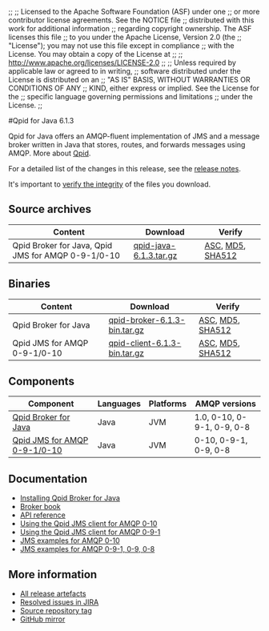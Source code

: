 ;;
;; Licensed to the Apache Software Foundation (ASF) under one
;; or more contributor license agreements.  See the NOTICE file
;; distributed with this work for additional information
;; regarding copyright ownership.  The ASF licenses this file
;; to you under the Apache License, Version 2.0 (the
;; "License"); you may not use this file except in compliance
;; with the License.  You may obtain a copy of the License at
;; 
;;   http://www.apache.org/licenses/LICENSE-2.0
;; 
;; Unless required by applicable law or agreed to in writing,
;; software distributed under the License is distributed on an
;; "AS IS" BASIS, WITHOUT WARRANTIES OR CONDITIONS OF ANY
;; KIND, either express or implied.  See the License for the
;; specific language governing permissions and limitations
;; under the License.
;;

#Qpid for Java 6.1.3

Qpid for Java offers an AMQP-fluent implementation of JMS and a message
broker written in Java that stores, routes, and forwards messages
using AMQP.  More about [Qpid]({{site_url}}/index.html).

For a detailed list of the changes in this release, see the [release
notes](release-notes.html).

It's important to [verify the
integrity]({{site_url}}/download.html#verify-what-you-download) of the
files you download.

## Source archives

| Content | Download | Verify |
|---------|----------|--------|
| Qpid Broker for Java, Qpid JMS for AMQP 0-9-1/0-10 | [qpid-java-6.1.3.tar.gz](http://archive.apache.org/dist/qpid/java/6.1.3/qpid-java-6.1.3.tar.gz) | [ASC](https://archive.apache.org/dist/qpid/java/6.1.3/qpid-java-6.1.3.tar.gz.asc), [MD5](https://archive.apache.org/dist/qpid/java/6.1.3/qpid-java-6.1.3.tar.gz.md5), [SHA512](https://archive.apache.org/dist/qpid/java/6.1.3/qpid-java-6.1.3.tar.gz.sha) |

## Binaries

| Content | Download | Verify |
|---------|----------|--------|
| Qpid Broker for Java | [qpid-broker-6.1.3-bin.tar.gz](http://archive.apache.org/dist/qpid/java/6.1.3/binaries/qpid-broker-6.1.3-bin.tar.gz) | [ASC](https://archive.apache.org/dist/qpid/java/6.1.3/binaries/qpid-broker-6.1.3-bin.tar.gz.asc), [MD5](https://archive.apache.org/dist/qpid/java/6.1.3/binaries/qpid-broker-6.1.3-bin.tar.gz.md5), [SHA512](https://archive.apache.org/dist/qpid/java/6.1.3/binaries/qpid-broker-6.1.3-bin.tar.gz.sha) |
| Qpid JMS for AMQP 0-9-1/0-10 | [qpid-client-6.1.3-bin.tar.gz](http://archive.apache.org/dist/qpid/java/6.1.3/binaries/qpid-client-6.1.3-bin.tar.gz) | [ASC](https://archive.apache.org/dist/qpid/java/6.1.3/binaries/qpid-client-6.1.3-bin.tar.gz.asc), [MD5](https://archive.apache.org/dist/qpid/java/6.1.3/binaries/qpid-client-6.1.3-bin.tar.gz.md5), [SHA512](https://archive.apache.org/dist/qpid/java/6.1.3/binaries/qpid-client-6.1.3-bin.tar.gz.sha) |

## Components

| Component | Languages | Platforms | AMQP versions |
|-----------|-----------|-----------|---------------|
| [Qpid Broker for Java]({{site_url}}/components/java-broker/index.html) | Java | JVM | 1.0, 0-10, 0-9-1, 0-9, 0-8 |
| [Qpid JMS for AMQP 0-9-1/0-10]({{site_url}}/components/jms/amqp-0-x.html) | Java | JVM | 0-10, 0-9-1, 0-9, 0-8 |

## Documentation


<div class="two-column" markdown="1">

 - [Installing Qpid Broker for Java](java-broker/book/Java-Broker-Installation.html)
 - [Broker book](java-broker/book/index.html)
 - [API reference](http://docs.oracle.com/javaee/1.4/api/javax/jms/package-summary.html)
 - [Using the Qpid JMS client for AMQP 0-10](jms-client-0-10/book/index.html)
 - [Using the Qpid JMS client for AMQP 0-9-1](jms-client-0-8/book/index.html)
 - [JMS examples for AMQP 0-10](qpid-jms/examples/index.html)
 - [JMS examples for AMQP 0-9-1, 0-9, 0-8](jms-client-0-8/book/JMS-Client-0-8-Examples.html)

</div>


## More information

 - [All release artefacts](http://archive.apache.org/dist/qpid/java/6.1.3)
 - [Resolved issues in JIRA](https://issues.apache.org/jira/issues/?jql=project+%3D+QPID+AND+fixVersion+%3D+%27qpid-java-6.1.3%27+AND+resolution+%3D+%27fixed%27+ORDER+BY+priority+DESC)
 - [Source repository tag](https://gitbox.apache.org/repos/asf/qpid-broker-j.git/tree/refs/tags/6.1.3)
 - [GitHub mirror](https://github.com/apache/qpid-broker-j/tree/6.1.3)

<script type="text/javascript">
  _deferredFunctions.push(function() {
      if ("6.1.3" === "{{current_java_release}}") {
          _modifyCurrentReleaseLinks();
      }
  });
</script>